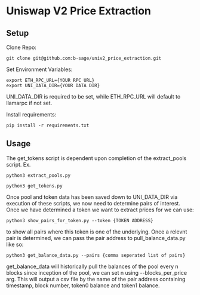 # Uniswap V2 Price Extraction

## Setup
Clone Repo:
```
git clone git@github.com:b-sage/univ2_price_extraction.git
```

Set Environment Variables:
```
export ETH_RPC_URL={YOUR RPC URL}
export UNI_DATA_DIR={YOUR DATA DIR}
```
UNI_DATA_DIR is required to be set, while ETH_RPC_URL will default to llamarpc if not set.

Install requirements:
```
pip install -r requirements.txt
```

## Usage
The get_tokens script is dependent upon completion of the extract_pools script. Ex.
```
python3 extract_pools.py

python3 get_tokens.py
```

Once pool and token data has been saved down to UNI_DATA_DIR via execution of these scripts, we now need to determine pairs of interest.
Once we have determined a token we want to extract prices for we can use:
```
python3 show_pairs_for_token.py --token {TOKEN ADDRESS}
```
to show all pairs where this token is one of the underlying. Once a relevnt pair is determined, we can pass the pair address to pull_balance_data.py
like so:
```
python3 get_balance_data.py --pairs {comma seperated list of pairs}
```

get_balance_data will historically pull the balances of the pool every n blocks since inception of the pool, we can set n using --blocks_per_price
arg. This will output a csv file by the name of the pair address containing timestamp, block number, token0 balance and
token1 balance.
